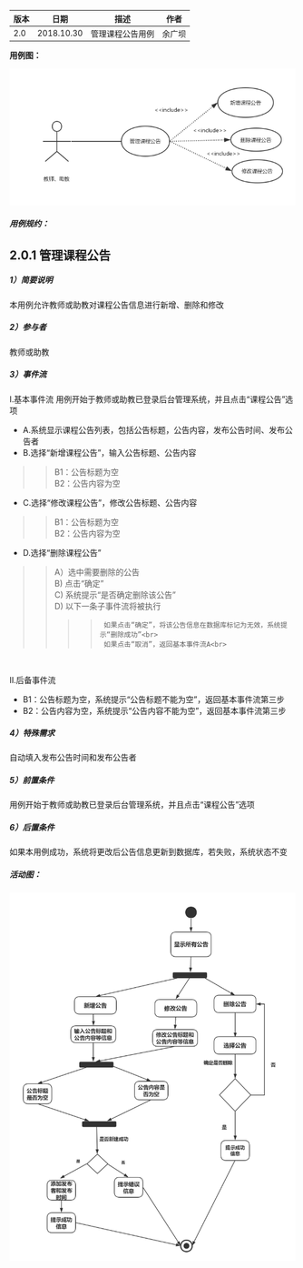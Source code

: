 | 版本  | 日期       | 描述            | 作者   |
| ----- | ---------- | --------------- | ------ |
| 2.0 | 2018.10.30 | 管理课程公告用例 | 余广坝 |

**用例图：**

![管理课程公告用例图](img_use_case/admin_announcement.png)


##### 用例规约：

## 2.0.1 管理课程公告
##### 1）简要说明
本用例允许教师或助教对课程公告信息进行新增、删除和修改

##### 2）参与者
教师或助教

##### 3）事件流
I.基本事件流
用例开始于教师或助教已登录后台管理系统，并且点击“课程公告”选项
- A.系统显示课程公告列表，包括公告标题，公告内容，发布公告时间、发布公告者
- B.选择“新增课程公告”，输入公告标题、公告内容
>>B1：公告标题为空<br>
>>B2：公告内容为空

- C.选择“修改课程公告”，修改公告标题、公告内容
>>B1：公告标题为空<br>
>>B2：公告内容为空

- D.选择“删除课程公告”
>> A）选中需要删除的公告<br>
>> B) 点击“确定”<br>
>> C) 系统提示“是否确定删除该公告”<br>
>> D) 以下一条子事件流将被执行<br>
>>>>      如果点击“确定”，将该公告信息在数据库标记为无效，系统提示“删除成功”<br>
>>>>      如果点击“取消”，返回基本事件流A<br>
<br>

II.后备事件流
- B1：公告标题为空，系统提示“公告标题不能为空”，返回基本事件流第三步<br>
- B2：公告内容为空，系统提示“公告内容不能为空”，返回基本事件流第三步

##### 4）特殊需求
自动填入发布公告时间和发布公告者

##### 5）前置条件
用例开始于教师或助教已登录后台管理系统，并且点击“课程公告”选项

##### 6）后置条件
如果本用例成功，系统将更改后公告信息更新到数据库，若失败，系统状态不变


##### 活动图：

![管理课程公告流程图](img_activity/admin_announcement3.png)
